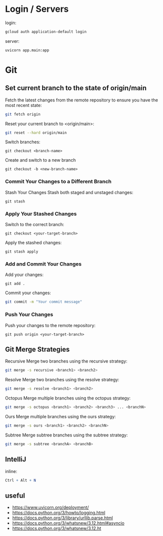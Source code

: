 # Login / Servers

login:
```bash
gcloud auth application-default login
```
server:
```bash
uvicorn app.main:app
```

# Git

## Set current branch to the state of origin/main

Fetch the latest changes from the remote repository to ensure you have the most recent state:
```bash
git fetch origin
```

Reset your current branch <my-branch> to <origin/main>:
```bash
git reset --hard origin/main
```
Switch branches:
```
git checkout <branch-name>
```

Create and switch to a new branch
```
git checkout -b <new-branch-name>
```
### Commit Your Changes to a Different Branch
Stash Your Changes
Stash both staged and unstaged changes:
```
git stash
```
### Apply Your Stashed Changes
Switch to the correct branch:
```
git checkout <your-target-branch>
```
Apply the stashed changes:
```
git stash apply
```

### Add and Commit Your Changes
Add your changes:
```
git add .
```
Commit your changes:
```bash
git commit -m "Your commit message"
```

### Push Your Changes
Push your changes to the remote repository:
```
git push origin <your-target-branch>
```

## Git Merge Strategies
Recursive
Merge two branches using the recursive strategy:
```bash
git merge -s recursive <branch1> <branch2>
```
Resolve
Merge two branches using the resolve strategy:
```bash
git merge -s resolve <branch1> <branch2>
```

Octopus
Merge multiple branches using the octopus strategy:

```bash
git merge -s octopus <branch1> <branch2> <branch3> ... <branchN>
```

Ours
Merge multiple branches using the ours strategy:
```bash
git merge -s ours <branch1> <branch2> <branchN>
```
Subtree
Merge subtree branches using the subtree strategy:

```bash
git merge -s subtree <branchA> <branchB>
```


## IntelliJ
inline:
```mathematica
Ctrl + Alt + N
```


## useful
- https://www.uvicorn.org/deployment/
- https://docs.python.org/3/howto/logging.html
- https://docs.python.org/3/library/urllib.parse.html
- https://docs.python.org/3/whatsnew/3.12.html#asyncio
- https://docs.python.org/3/whatsnew/3.12.ht

